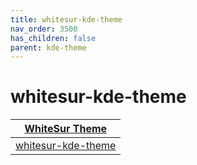 ```yaml
---
title: whitesur-kde-theme
nav_order: 3500
has_children: false
parent: kde-theme
---
```



# whitesur-kde-theme

| [WhiteSur Theme](https://samwhelp.github.io/note-about-theme/read/desktop-theme/themes/whitesur-theme.html) |
| --- |
| [whitesur-kde-theme](https://github.com/vinceliuice/WhiteSur-kde) |
